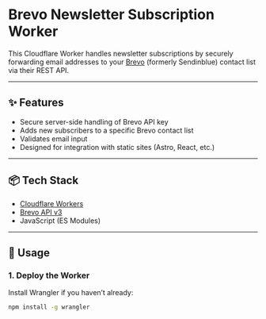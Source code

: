 # Brevo Newsletter Subscription Worker

This Cloudflare Worker handles newsletter subscriptions by securely forwarding email addresses to your [Brevo](https://www.brevo.com/) (formerly Sendinblue) contact list via their REST API.

---

## ✨ Features

- Secure server-side handling of Brevo API key
- Adds new subscribers to a specific Brevo contact list
- Validates email input
- Designed for integration with static sites (Astro, React, etc.)

---

## 📦 Tech Stack

- [Cloudflare Workers](https://developers.cloudflare.com/workers/)
- [Brevo API v3](https://developers.brevo.com/docs)
- JavaScript (ES Modules)

---

## 🚀 Usage

### 1. Deploy the Worker

Install Wrangler if you haven’t already:

```bash
npm install -g wrangler
```

